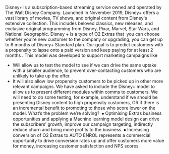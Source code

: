 Disney+ is a subscription-based streaming service owned and operated by The Walt Disney Company. Launched in November 2019, Disney+ offers a vast library of movies, TV shows, and original content from Disney's extensive collection. This includes beloved classics, new releases, and exclusive original programming from Disney, Pixar, Marvel, Star Wars, and National Geographic.
Disney + is a type of O2 Extras that  you can choose whether you’re new customer to the company or upgrading, you can get up to 6 months of Disney+ Standard plan.
Our goal is to predict customers with a propensity to lapse onto a paid version and keep paying for at least 2 months .
This model was developed to support marketing campaigns like
-	Will allow us to test the model to see if we can drive the same uptake with a smaller audience, to prevent over-contacting customers who are unlikely to take up the offer.
-	It will also allow low propensity customers to be picked up in other more relevant campaigns.
   We have asked to include the Disney+ model to allow us to present different modules within comms to customers. We will need to do some testing, for example, understand if we should be presenting Disney content to high propensity customers, OR if there is an incremental benefit to promoting to those who score lower on the model.
What’s the problem we’re solving? 
⦁	Optimising Extras business opportunities and applying a Machine learning model design can drive the subscribers’ growth, improve our campaign targeting, indirectly reduce churn and bring more profits to the business.
⦁	Increasing conversion of O2 Extras to AUTO ENROL represents a commercial opportunity to drive conversion rates up and offer customers more value for money, increasing customer satisfaction and NPS scores. 
